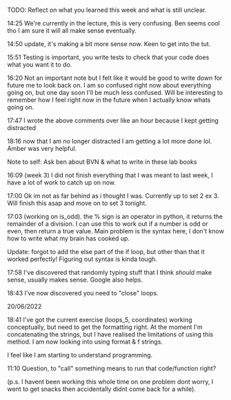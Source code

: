 TODO: Reflect on what you learned this week and what is still unclear.

14:25 We're currently in the lecture, this is very confusing. Ben seems cool tho I am sure it will all make sense eventually.

14:50 update, it's making a bit more sense now. Keen to get into the tut.

15:51 Testing is important, you write tests to check that your code does what you want it to do. 

16:20 Not an important note but I felt like it would be good to write down for future me to look back on. I am so confused right now about everything going on, but one day soon I'll be much less confused. Will be interesting to remember how I feel right now in the future when I actually know whats going on.

17:47 I wrote the above comments over like an hour because I kept getting distracted

18:16 now that I am no longer distracted I am getting a lot more done lol. Amber was very helpful.

Note to self: Ask ben about BVN & what to write in these lab books

16:09 (week 3) I did not finish everything that I was meant to last week, I have a lot of work to catch up on now.

17:00 Ok im not as far behind as i thought I was. Currently up to set 2 ex 3. Will finish this asap and move on to set 3 tonight.

17:03 (working on is_odd). the % sign is an operator in python, it returns the remainder of a division. I can use this to work out if a number is odd or even, then return a true value. Main problem is the syntax here, I don't know how to write what my brain has cooked up.

Update: forgot to add the else part of the if loop, but other than that it worked perfectly! Figuring out syntax is kinda tough.

17:58 I've discovered that randomly typing stuff that I think *should* make sense, usually makes sense. Google also helps.

18:43 I've now discovered you need to "close" loops.

20/06/2022

18:41 I've got the current exercise (loops_5, coordinates) working conceptually, but need to get the formatting right. At the moment I'm concatenating the strings, but I have realised the limitations of using this method. I am now looking into using format & f strings.

I feel like I am starting to understand programming.

11:10 Question, to "call" something means to run that code/function right? 

(p.s. I havent been working this whole time on one problem dont worry, I went to get snacks then accidentally didnt come back for a while).
